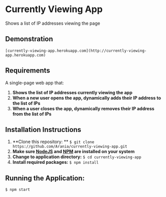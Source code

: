 # Currently Viewing App

Shows a list of IP addresses viewing the page

## Demonstration
	[currently-viewing-app.herokuapp.com](http://currently-viewing-app.herokuapp.com)

## Requirements

A single-page web app that:

1. **Shows the list of IP addresses currently viewing the app**
2. **When a new user opens the app, dynamically adds their IP address to the list of IPs**
3. **When a user closes the app, dynamically removes their IP address from the list of IPs**


## Installation Instructions

1. **Clone this repository: **
	`$ git clone https://github.com/Arania/currently-viewing-app.git`
2. **Make sure [NodeJS](http://www.nodejs.org) and [NPM](http://www.npmjs.com) are installed on your system**
3. **Change to application directory:**
	`$ cd currently-viewing-app`
4. **Install required packages:**
	`$ npm install`

## Running the Application:
	$ npm start
